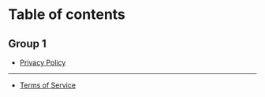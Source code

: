 # Table of contents

## Group 1

* [Privacy Policy](README.md)

***

* [Terms of Service](terms-of-service.md)
